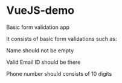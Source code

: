 # VueJS-demo
Basic form validation app 


It consists of basic form validations such as:

Name should not be empty

Valid Email ID should be there

Phone number should consists of 10 digits
